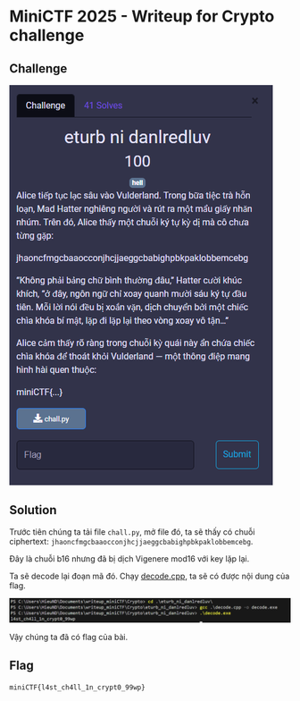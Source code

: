 # MiniCTF 2025 - Writeup for Crypto challenge

## Challenge

![alt text](image.png)

## Solution

Trước tiên chúng ta tải file `chall.py`, mở file đó, ta sẽ thấy có chuỗi ciphertext: `jhaoncfmgcbaaocconjhcjjaeggcbabighpbkpaklobbemcebg`.

Đây là chuỗi b16 nhưng đã bị dịch Vigenere mod16 với key lặp lại.

Ta sẽ decode lại đoạn mã đó. Chạy [decode.cpp](decode.cpp), ta sẽ có được nội dung của flag.

![alt text](image-1.png)

Vậy chúng ta đã có flag của bài.

## Flag
`miniCTF{l4st_ch4ll_1n_crypt0_99wp}`